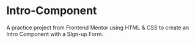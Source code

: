 # Intro-Component
A practice project from Frontend Mentor using HTML &amp; CSS to create an Intro Component with a SIgn-up Form. 

